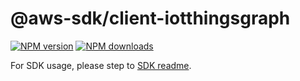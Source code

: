 # @aws-sdk/client-iotthingsgraph

[![NPM version](https://img.shields.io/npm/v/@aws-sdk/client-iotthingsgraph/beta.svg)](https://www.npmjs.com/package/@aws-sdk/client-iotthingsgraph)
[![NPM downloads](https://img.shields.io/npm/dm/@aws-sdk/client-iotthingsgraph.svg)](https://www.npmjs.com/package/@aws-sdk/client-iotthingsgraph)

For SDK usage, please step to [SDK readme](https://github.com/aws/aws-sdk-js-v3).
